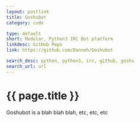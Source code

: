 ```yaml
---
layout: postlink
title: Goshubot
category: code

type: default
short: Modular, Python3 IRC Bot platform
linkdesc: GitHub Repo
link: https://github.com/Danneh/Goshubot

search_desc: python, python3, irc, github, goshu
search_url: url
---
```


{{ page.title }}
================

Goshubot is a blah blah blah, etc, etc, etc